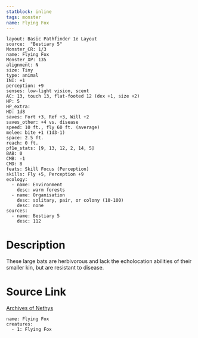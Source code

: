 ```yaml
---
statblock: inline
tags: monster
name: Flying Fox
---
```

```statblock
layout: Basic Pathfinder 1e Layout
source:  "Bestiary 5"
Monster_CR: 1/3
name: Flying Fox
Monster_XP: 135
alignment: N
size: Tiny
type: animal
INI: +1
perception: +9
senses: low-light vision, scent
AC: 13, touch 13, flat-footed 12 (dex +1, size +2)
HP: 5
HP_extra: 
HD: 1d8
saves: Fort +3, Ref +3, Will +2
saves_other: +4 vs. disease
speed: 10 ft., fly 60 ft. (average)
melee: bite +1 (1d3-1)
space: 2.5 ft.
reach: 0 ft.
pf1e_stats: [9, 13, 12, 2, 14, 5]
BAB: 0
CMB: -1
CMD: 8
feats: Skill Focus (Perception)
skills: Fly +5, Perception +9
ecology:
  - name: Environment
    desc: warm forests
  - name: Organisation
    desc: solitary, pair, or colony (10-100)
    desc: none
sources:
  - name: Bestiary 5
    desc: 112
```
# Description
These large bats are herbivorous and lack the echolocation abilities of their smaller kin, but are resistant to disease.
# Source Link
[Archives of Nethys](https://aonprd.com/MonsterDisplay.aspx?ItemName=Flying%20Fox)
```encounter-table
name: Flying Fox
creatures:
  - 1: Flying Fox
```
